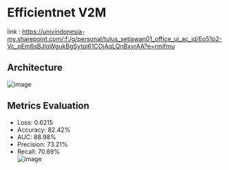 # Efficientnet V2M
link : https://univindonesia-my.sharepoint.com/:f:/g/personal/tulus_setiawan01_office_ui_ac_id/Eo51p2-Vc_pEm6sBJlqWgukBgSytqi61COjAqLQnBxyrAA?e=rmifmu

## Architecture
![image](https://github.com/TeethCareID/TeethCare-Machine-Learning/assets/74209387/0f8a2a56-c118-4c64-b712-de85c3369d2f)

## Metrics Evaluation
- Loss: 0.6215
- Accuracy: 82.42%
- AUC: 88.98%
- Precision: 73.21%
- Recall: 70.69% \
![image](https://github.com/TeethCareID/TeethCare-Machine-Learning/assets/74209387/c7de5606-5674-4f2e-b1ba-56983d229509)
